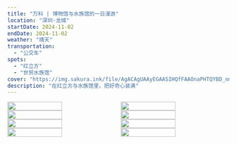 ```yaml
---
title: "万科 | 博物馆与水族馆的一日漫游"
location: "深圳·龙城"
startDate: 2024-11-02
endDate: 2024-11-02
weather: "晴天"
transportation:
  - "公交车"
spots:
  - "红立方"
  - "世贸水族馆"
cover: "https://img.sakura.ink/file/AgACAgUAAyEGAASIHQfFAAOnaPHTQYBD_nmM-wljlnWwL_ZFBmcAArcMaxtcs5BXLZQ-G6B3U3oBAAMCAAN3AAM2BA.jpeg"
description: "在红立方与水族馆里，把好奇心装满"
---
```

<div style="display: flex; gap: 10px;">
    <img src="https://img.sakura.ink/file/AgACAgUAAyEGAASIHQfFAAOkaPHTOtSez3-YRJ53fOlOawRREAkAArQMaxtcs5BXtAj75Io0uIIBAAMCAAN3AAM2BA.jpeg" style="flex: 1; width: 50%;">
    <img src="https://img.sakura.ink/file/AgACAgUAAyEGAASIHQfFAAOlaPHTOzWDBiaY8yyMAdI6aWgPjXQAArUMaxtcs5BXIwcazMbfhBkBAAMCAAN3AAM2BA.jpeg" style="flex: 1; width: 50%;">
</div>
<div style="display: flex; gap: 10px;">
    <img src="https://img.sakura.ink/file/AgACAgUAAyEGAASIHQfFAAOmaPHTPAj-NugRB8s82dDYXE07-74AArYMaxtcs5BXgWA6PMrwMpwBAAMCAAN3AAM2BA.jpeg" style="flex: 1; width: 50%;">
    <img src="https://img.sakura.ink/file/AgACAgUAAyEGAASIHQfFAAOnaPHTQYBD_nmM-wljlnWwL_ZFBmcAArcMaxtcs5BXLZQ-G6B3U3oBAAMCAAN3AAM2BA.jpeg" style="flex: 1; width: 50%;">
</div>
<div style="display: flex; gap: 10px;">
    <img src="https://img.sakura.ink/file/AgACAgUAAyEGAASIHQfFAAOoaPHTQXs10W_kNYiILffEwk8_7pkAArgMaxtcs5BXxo-KU4SpB5sBAAMCAAN3AAM2BA.jpeg" style="flex: 1; width: 50%;">
    <img src="https://img.sakura.ink/file/AgACAgUAAyEGAASIHQfFAAOpaPHTQrgqemc6OPU8kSE_tZo-_iIAArkMaxtcs5BXoQdKf0-JrwABAQADAgADdwADNgQ.jpeg" style="flex: 1; width: 50%;">
</div>
<div style="display: flex; gap: 10px;">
    <img src="https://img.sakura.ink/file/AgACAgUAAyEGAASIHQfFAAOqaPHTSG2GwgQC9ZgKyLVPLlSFJqAAAroMaxtcs5BXBXy1HoI16zEBAAMCAAN3AAM2BA.jpeg" style="flex: 1; width: 50%;">
    <img src="https://img.sakura.ink/file/AgACAgUAAyEGAASIHQfFAAOsaPHTSlKhNjt4a1rEFxh_jCUR6DkAArwMaxtcs5BXb0qOKMf3KUoBAAMCAAN3AAM2BA.jpeg" style="flex: 1; width: 50%;">
</div>




